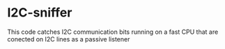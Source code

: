 # I2C-sniffer
This code catches I2C communication bits running on a fast CPU that are conected on I2C lines as a passive listener
